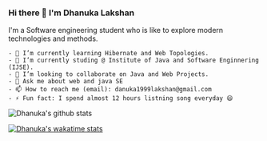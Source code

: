 ### Hi there 👋 I'm Dhanuka Lakshan

I'm a Software engineering student who is like to explore modern technologies and methods.

    - 🔭 I’m currently learning Hibernate and Web Topologies.
    - 🌱 I’m currently studing @ Institute of Java and Software Enginnering (IJSE).
    - 👯 I’m looking to collaborate on Java and Web Projects.
    - 💬 Ask me about web and java SE
    - 📫 How to reach me (email): danuka1999lakshan@gmail.com
    - ⚡ Fun fact: I spend almost 12 hours listning song everyday 😄
    
![Dhanuka's github stats](https://github-readme-stats.vercel.app/api?username=Dhanuka99&show_icons=true&theme=radical)

[![Dhanuka's wakatime stats](https://github-readme-stats.vercel.app/api/wakatime?username=Dhanuka99)](https://github.com/Dhanuka99/github-readme-stats)
